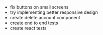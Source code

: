 - fix buttons on small screens
- try implementing better responsive design
- create delete account component
- create end to end tests
- create react tests

